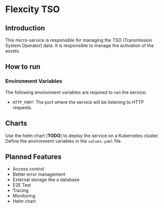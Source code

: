 # Flexcity TSO

## Introduction

This micro-service is responsible for managing the TSO (Transmission System Operator) data. It is responsible to manage the activation of the assets.

## How to run

### Environment Variables

The following environment variables are required to run the service:
- `HTTP_PORT`: The port where the service will be listening to HTTP requests.

## Charts

Use the helm chart (**TODO**) to deploy the service on a Kubernetes cluster.  
Define the environment variables in the `values.yaml` file.

## Planned Features

- Access control
- Better error management
- External storage like a database
- E2E Test
- Tracing
- Monitoring
- Helm chart